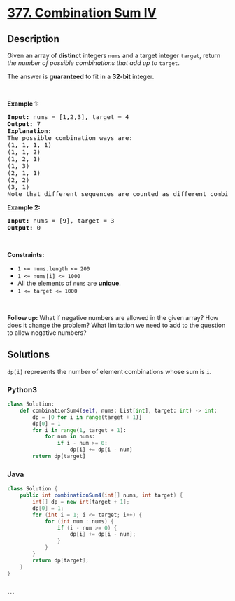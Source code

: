 # [377. Combination Sum IV](https://leetcode.com/problems/combination-sum-iv)



## Description

<p>Given an array of <strong>distinct</strong> integers <code>nums</code> and a target integer <code>target</code>, return <em>the number of possible combinations that add up to</em>&nbsp;<code>target</code>.</p>

<p>The answer is <strong>guaranteed</strong> to fit in a <strong>32-bit</strong> integer.</p>

<p>&nbsp;</p>
<p><strong>Example 1:</strong></p>

<pre>
<strong>Input:</strong> nums = [1,2,3], target = 4
<strong>Output:</strong> 7
<strong>Explanation:</strong>
The possible combination ways are:
(1, 1, 1, 1)
(1, 1, 2)
(1, 2, 1)
(1, 3)
(2, 1, 1)
(2, 2)
(3, 1)
Note that different sequences are counted as different combinations.
</pre>

<p><strong>Example 2:</strong></p>

<pre>
<strong>Input:</strong> nums = [9], target = 3
<strong>Output:</strong> 0
</pre>

<p>&nbsp;</p>
<p><strong>Constraints:</strong></p>

<ul>
	<li><code>1 &lt;= nums.length &lt;= 200</code></li>
	<li><code>1 &lt;= nums[i] &lt;= 1000</code></li>
	<li>All the elements of <code>nums</code> are <strong>unique</strong>.</li>
	<li><code>1 &lt;= target &lt;= 1000</code></li>
</ul>

<p>&nbsp;</p>
<p><strong>Follow up:</strong> What if negative numbers are allowed in the given array? How does it change the problem? What limitation we need to add to the question to allow negative numbers?</p>


## Solutions

`dp[i]` represents the number of element combinations whose sum is `i`.

<!-- tabs:start -->

### **Python3**

```python
class Solution:
    def combinationSum4(self, nums: List[int], target: int) -> int:
        dp = [0 for i in range(target + 1)]
        dp[0] = 1
        for i in range(1, target + 1):
            for num in nums:
                if i - num >= 0:
                    dp[i] += dp[i - num]
        return dp[target]
```

### **Java**

```java
class Solution {
    public int combinationSum4(int[] nums, int target) {
        int[] dp = new int[target + 1];
        dp[0] = 1;
        for (int i = 1; i <= target; i++) {
            for (int num : nums) {
                if (i - num >= 0) {
                    dp[i] += dp[i - num];
                }
            }
        }
        return dp[target];
    }
}
```

### **...**

```

```

<!-- tabs:end -->
